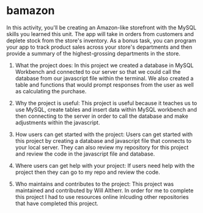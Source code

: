 # bamazon
In this activity, you'll be creating an Amazon-like storefront with the MySQL skills you learned this unit. The app will take in orders from customers and deplete stock from the store's inventory. As a bonus task, you can program your app to track product sales across your store's departments and then provide a summary of the highest-grossing departments in the store.

1. What the project does:
In this project we created a database in MySQL Workbench and connected to our server so that we could call the database from our javascript file within the terminal.  We also created a table and functions that would prompt responses from the user as well as calculating the purchase.

2. Why the project is useful:
This project is useful because it teaches us to use MySQL, create tables and insert data within MySQL workbench and then connecting to the server in order to call the database and make adjustments within the javascript.

3. How users can get started with the project:
Users can get started with this project by creating a database and javascript file that connects to your local server.  They can also review my repository for this project and review the code in the javascript file and database.

4. Where users can get help with your project:
If users need help with the project then they can go to my repo and review the code.

5. Who maintains and contributes to the project:
This project was maintained and contributed by Will Altherr.  In order for me to complete this project I had to use resources online inlcuding other repositories that have completed this project.